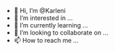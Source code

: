 - 👋 Hi, I’m @Karleni
- 👀 I’m interested in ...
- 🌱 I’m currently learning ...
- 💞️ I’m looking to collaborate on ...
- 📫 How to reach me ...

<!---
Karleni/Karleni is a ✨ special ✨ repository because its `README.md` (this file) appears on your GitHub profile.
You can click the Preview link to take a look at your changes.
--->
